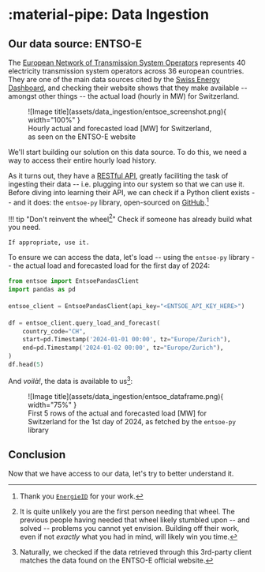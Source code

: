 # :material-pipe: Data Ingestion

## Our data source: ENTSO-E

The [European Network of Transmission System Operators](https://www.entsoe.eu/) represents 40 electricity transmission system operators across 36 european countries. They are one of the main data sources cited by the [Swiss Energy Dashboard](https://energiedashboard.admin.ch/strom/stromverbrauch), and checking their website shows that they make available -- amongst other things -- the actual load (hourly in MW) for Switzerland.

<figure markdown="span">
  ![Image title](assets/data_ingestion/entsoe_screenshot.png){ width="100%" }
  <figcaption>Hourly actual and forecasted load [MW] for Switzerland, <br>as seen on the ENTSO-E website</figcaption>
</figure>

We'll start building our solution on this data source.
To do this, we need a way to access their entire hourly load history.

As it turns out, they have a [RESTful API](https://transparency.entsoe.eu/content/static_content/Static%20content/web%20api/Guide.html), greatly faciliting the task of ingesting their data -- i.e. plugging into our system so that we can use it. Before diving into learning their API, we can check if a Python client exists -- and it does: the `entsoe-py` library, open-sourced on [GitHub](https://github.com/EnergieID/entsoe-py).[^1]

[^1]: Thank you [`EnergieID`](https://github.com/EnergieID) for your work.

!!! tip "Don't reinvent the wheel[^2]"
    Check if someone has already build what you need.

    If appropriate, use it.

[^2]: It is quite unlikely you are the first person needing that wheel. The previous people having needed that wheel likely stumbled upon -- and solved -- problems you cannot yet envision. Building off their work, even if not _exactly_ what you had in mind, will likely win you time.

To ensure we can access the data, let's load -- using the `entsoe-py` library -- the actual load and forecasted load for the first day of 2024:

```python
from entsoe import EntsoePandasClient
import pandas as pd

entsoe_client = EntsoePandasClient(api_key="<ENTSOE_API_KEY_HERE>")

df = entsoe_client.query_load_and_forecast(
    country_code="CH", 
    start=pd.Timestamp('2024-01-01 00:00', tz="Europe/Zurich"), 
    end=pd.Timestamp('2024-01-02 00:00', tz="Europe/Zurich"),
)
df.head(5)
```

And _voilà!_, the data is available to us[^3]:

[^3]: Naturally, we checked if the data retrieved through this 3rd-party client matches the data found on the ENTSO-E official website.

<figure markdown="span">
  ![Image title](assets/data_ingestion/entsoe_dataframe.png){ width="75%" }
  <figcaption>First 5 rows of the actual and forecasted load [MW] for Switzerland for the 1st day of 2024, as fetched by the <code>entsoe-py</code> library</figcaption>
</figure>

## Conclusion

Now that we have access to our data, let's try to better understand it.